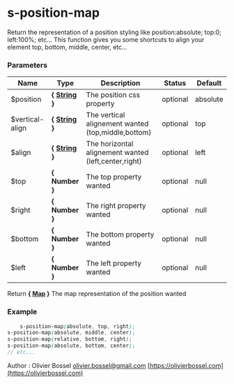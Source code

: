 # s-position-map

Return the representation of a position styling like position:absolute; top:0; left:100%; etc...
This function gives you some shortcuts to align your element top, bottom, middle, center, etc...



### Parameters
Name  |  Type  |  Description  |  Status  |  Default
------------  |  ------------  |  ------------  |  ------------  |  ------------
$position  |  **{ [String](http://www.sass-lang.com/documentation/file.SASS_REFERENCE.html#sass-script-strings) }**  |  The position css property  |  optional  |  absolute
$vertical-align  |  **{ [String](http://www.sass-lang.com/documentation/file.SASS_REFERENCE.html#sass-script-strings) }**  |  The vertical alignement wanted (top,middle,bottom)  |  optional  |  top
$align  |  **{ [String](http://www.sass-lang.com/documentation/file.SASS_REFERENCE.html#sass-script-strings) }**  |  The horizontal alignement wanted (left,center,right)  |  optional  |  left
$top  |  **{ Number }**  |  The top property wanted  |  optional  |  null
$right  |  **{ Number }**  |  The right property wanted  |  optional  |  null
$bottom  |  **{ Number }**  |  The bottom property wanted  |  optional  |  null
$left  |  **{ Number }**  |  The left property wanted  |  optional  |  null

Return **{ [Map](http://www.sass-lang.com/documentation/file.SASS_REFERENCE.html#maps) }** The map representation of the position wanted

### Example
```scss
	s-position-map(absolute, top, right);
s-position-map(absolute, middle, center);
s-position-map(relative, bottom, right);
s-position-map(absolute, bottom, center);
// etc...
```
Author : Olivier Bossel [olivier.bossel@gmail.com](mailto:olivier.bossel@gmail.com) [https://olivierbossel.com](https://olivierbossel.com)